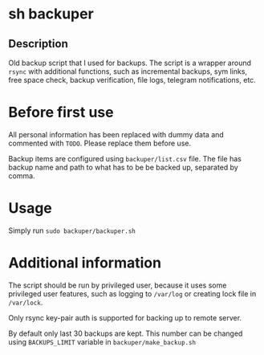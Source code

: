 # sh backuper

## Description

Old backup script that I used for backups. The script is a wrapper around `rsync` with additional functions, such as incremental backups, sym links, free space check, backup verification, file logs, telegram notifications, etc.

# Before first use

All personal information has been replaced with dummy data and commented with `TODO`. Please replace them before use.

Backup items are configured using `backuper/list.csv` file. The file has backup name and path to what has to be be backed up, separated by comma.

# Usage

Simply run `sudo backuper/backuper.sh`

# Additional information

The script should be run by privileged user, because it uses some privileged user features, such as logging to `/var/log` or creating lock file in `/var/lock`.

Only rsync key-pair auth is supported for backing up to remote server.

By default only last 30 backups are kept. This number can be changed using `BACKUPS_LIMIT` variable in `backuper/make_backup.sh`